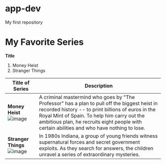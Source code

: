 # app-dev
My first repository
 
# My Favorite Series
 
**Title**
1. Money Heist
2. Stranger Things

 
| Title of Series | Description |
|-----------------|-------------|
|**Money Heist** ![image](https://anjalisk96.files.wordpress.com/2021/12/mv5bndjkyzy3mzmtmgfhyi00mmq4lwjkntgtzgnizwzmmtmxnzdlxkeyxkfqcgdeqxvymteymjm2ndc2._v1_fmjpg_ux1000_.jpg?w=691) | A criminal mastermind who goes by "The Professor" has a plan to pull off the biggest heist in recorded history -- to print billions of euros in the Royal Mint of Spain. To help him carry out the ambitious plan, he recruits eight people with certain abilities and who have nothing to lose. |
|**Stranger Things** ![image](https://m.media-amazon.com/images/M/MV5BMDRjYWI5NTMtZTYzZC00NTg4LWI3NjMtNmI3MTdhMWQ5MGJlXkEyXkFqcGdeQXVyNTg4MDc4Mg@@._V1_QL75_UX380_CR0,3,380,562_.jpg) | In 1980s Indiana, a group of young friends witness supernatural forces and secret government exploits. As they search for answers, the children unravel a series of extraordinary mysteries. |
